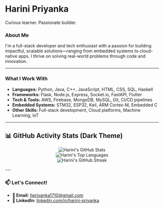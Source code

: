 # Harini Priyanka

Curious learner. Passionate builder.

### About Me

I'm a full-stack developer and tech enthusiast with a passion for building impactful, scalable solutions—ranging from embedded systems to cloud-native apps. I thrive on solving real-world problems through code and innovation.

---
### What I Work With

* **Languages:** Python, Java, C++, JavaScript, HTML, CSS, SQL, Haskell  
* **Frameworks:** Flask, Node.js, Express, Socket.io, FastAPI, Flutter  
* **Tech & Tools:** AWS, Firebase, MongoDB, MySQL, Git, CI/CD pipelines  
* **Embedded Systems:** STM32, ESP32, Keil, ARM Cortex-M, Embedded C  
* **Other Skills:** Full-stack development, Cloud platforms, Machine Learning, IoT

---

## 📊 GitHub Activity Stats (Dark Theme)

<p align="center">
  <img src="https://github-readme-stats.vercel.app/api?username=Prxyankaz&show_icons=true&theme=radical&count_private=true&include_all_commits=true" alt="Harini's GitHub Stats" />
  <br />
  <img src="https://github-readme-stats.vercel.app/api/top-langs/?username=Prxyankaz&layout=compact&theme=radical" alt="Harini's Top Languages" />
  <br />
  <img src="https://github-readme-streak-stats.herokuapp.com/?user=Prxyankaz&theme=radical" alt="Harini's GitHub Streak" />
</p>
---

### 📫 Let's Connect!

- **📧 Email:** [hpriyanka1710@gmail.com](mailto:hpriyanka1710@gmail.com)  
- **🔗 LinkedIn:** [linkedin.com/in/harini-priyanka](https://linkedin.com/in/harini-priyanka)  
